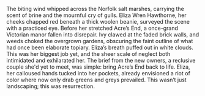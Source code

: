 The biting wind whipped across the Norfolk salt marshes, carrying the scent of brine and the mournful cry of gulls.  Eliza Wren Hawthorne, her cheeks chapped red beneath a thick woolen beanie, surveyed the scene with a practiced eye.  Before her stretched Acre’s End, a once-grand Victorian manor fallen into disrepair.  Ivy clawed at the faded brick walls, and weeds choked the overgrown gardens, obscuring the faint outline of what had once been elaborate topiary. Eliza’s breath puffed out in white clouds. This was her biggest job yet, and the sheer scale of neglect both intimidated and exhilarated her.  The brief from the new owners, a reclusive couple she'd yet to meet, was simple: bring Acre’s End back to life.  Eliza, her calloused hands tucked into her pockets, already envisioned a riot of color where now only drab greens and greys prevailed.  This wasn’t just landscaping; this was resurrection.
